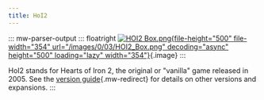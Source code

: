```yaml
---
title: HoI2
---
```

::: mw-parser-output
::: floatright
[![HOI2 Box.png](/images/0/03/HOI2_Box.png){file-height="500"
file-width="354" url="/images/0/03/HOI2_Box.png" decoding="async"
height="500" loading="lazy"
width="354"}](/wiki/File:HOI2_Box.png){.image}
:::

HoI2 stands for Hearts of Iron 2, the original or \"vanilla\" game
released in 2005. See the [version
guide](/wiki/Versioning "Versioning"){.mw-redirect} for details on other
versions and expansions.
:::
